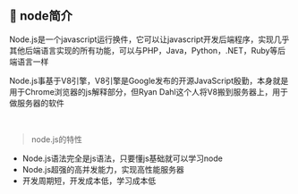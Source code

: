 ## 🤩 node简介

Node.js是一个javascript运行换件，它可以让javascript开发后端程序，实现几乎其他后端语言实现的所有功能，可以与PHP，Java，Python，.NET，Ruby等后端语言一样

Node.js事基于V8引擎，V8引擎是Google发布的开源JavaScript殷勤，本身就是用于Chrome浏览器的js解释部分，但Ryan Dahl这个人将V8搬到服务器上，用于做服务器的软件 

<br/>
  
>node.js的特性
- Node.js语法完全是js语法，只要懂js基础就可以学习node
- Node.js超强的高并发能力，实现高性能服务器
- 开发周期短，开发成本低，学习成本低